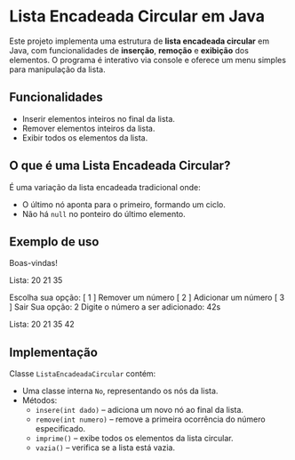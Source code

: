 # Lista Encadeada Circular em Java

Este projeto implementa uma estrutura de **lista encadeada circular** em Java, com funcionalidades de **inserção**, **remoção** e **exibição** dos elementos. O programa é interativo via console e oferece um menu simples para manipulação da lista.

## Funcionalidades

- Inserir elementos inteiros no final da lista.
- Remover elementos inteiros da lista.
- Exibir todos os elementos da lista.

## O que é uma Lista Encadeada Circular?

É uma variação da lista encadeada tradicional onde:
- O último nó aponta para o primeiro, formando um ciclo.
- Não há `null` no ponteiro do último elemento.

## Exemplo de uso

Boas-vindas!

Lista: 20 21 35

Escolha sua opção:
[ 1 ] Remover um número
[ 2 ] Adicionar um número
[ 3 ] Sair
Sua opção: 2
Digite o número a ser adicionado: 42s

Lista: 20 21 35 42

## Implementação

Classe `ListaEncadeadaCircular` contém:

- Uma classe interna `No`, representando os nós da lista.
- Métodos:
  - `insere(int dado)` – adiciona um novo nó ao final da lista.
  - `remove(int numero)` – remove a primeira ocorrência do número especificado.
  - `imprime()` – exibe todos os elementos da lista circular.
  - `vazia()` – verifica se a lista está vazia.
